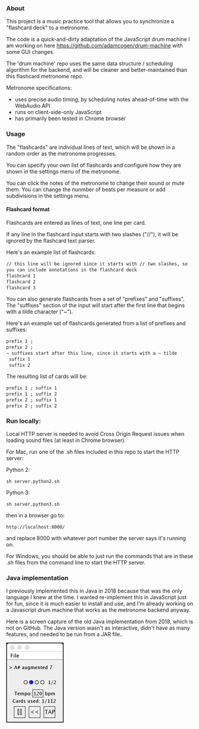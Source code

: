 ### About

This project is a music practice tool that allows you to synchronize a "flashcard deck" to a metronome. 

The code is a quick-and-dirty adaptation of the JavaScript drum machine I am working on here https://github.com/adamcogen/drum-machine with some GUI changes. 

The 'drum machine' repo uses the same data structure / scheduling algorithm for the backend, and will be cleaner and better-maintained than this flashcard metronome repo.

Metronome specifications:
 - uses precise audio timing, by scheduling notes ahead-of-time with the WebAudio API
 - runs on client-side-only JavaScript
 - has primarily been tested in Chrome browser

### Usage

The "flashcards" are individual lines of text, which will be shown in a random order as the metronome progresses. 

You can specify your own list of flashcards and configure how they are shown in the settings menu of the metronome. 

You can click the notes of the metronome to change their sound or mute them. You can change the nunmber of beats per measure or add subdivisions in the settings menu.

#### Flashcard format

Flashcards are entered as lines of text, one line per card.

If any line in the flashcard input starts with two slashes ("//"), it will be ignored by the flashcard text parser.

Here's an example list of flashcards:

```
// this line will be ignored since it starts with // two slashes, so you can include annotations in the flashcard deck
flashcard 1
flashcard 2
flashcard 3
```

You can also generate flashcards from a set of "prefixes" and "suffixes". The "suffixes" section of the input will start after the first line that begins with a tilde character ("~").

Here's an example set of flashcards generated from a list of prefixes and suffixes:

```
prefix 1 ;
prefix 2 ;
~ suffixes start after this line, since it starts with a ~ tilde
 suffix 1
 suffix 2
```

The resulting list of cards will be:

```
prefix 1 ; suffix 1
prefix 1 ; suffix 2
prefix 2 ; suffix 1
prefix 2 ; suffix 2
```

### Run locally:

Local HTTP server is needed to avoid Cross Origin Request issues when loading sound files (at least in Chrome browser).

For Mac, run one of the .sh files included in this repo to start the HTTP server:

Python 2:
```
sh server.python2.sh
```

Python 3:
```
sh server.python3.sh
```

then in a browser go to:

```
http://localhost:8000/
```

and replace 8000 with whatever port number the server says it's running on.

For Windows, you should be able to just run the commands that are in these .sh files from the command line to start the HTTP server.

### Java implementation

I previously implemented this in Java in 2018 because that was the only language I knew at the time. I wanted re-implement this in JavaScript just for fun, since it is much easier to install and use, and I'm already working on a Javascript drum machine that works as the metronome backend anyway.

Here is a screen capture of the old Java implementation from 2018, which is not on GitHub. The Java version wasn't as interactive, didn't have as many features, and needed to be run from a JAR file..

![Java Flashcard Metronome](images/java-5.gif "Java Flashcard Metronome")